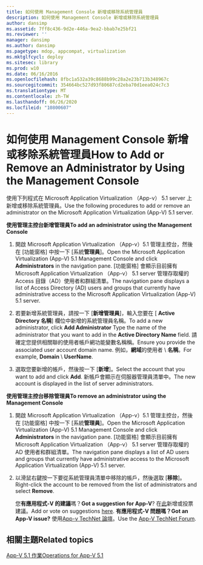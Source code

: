 ```yaml
---
title: 如何使用 Management Console 新增或移除系統管理員
description: 如何使用 Management Console 新增或移除系統管理員
author: dansimp
ms.assetid: 7ff8c436-9d2e-446a-9ea2-bbab7e25bf21
ms.reviewer: ''
manager: dansimp
ms.author: dansimp
ms.pagetype: mdop, appcompat, virtualization
ms.mktglfcycl: deploy
ms.sitesec: library
ms.prod: w10
ms.date: 06/16/2016
ms.openlocfilehash: 8fbc1a532a39c8688b99c28a2e23b713b348967c
ms.sourcegitcommit: 354664bc527d93f80687cd2eba70d1eea024c7c3
ms.translationtype: MT
ms.contentlocale: zh-TW
ms.lasthandoff: 06/26/2020
ms.locfileid: "10800607"
---
```

# <span data-ttu-id="c9f74-103">如何使用 Management Console 新增或移除系統管理員</span><span class="sxs-lookup"><span data-stu-id="c9f74-103">How to Add or Remove an Administrator by Using the Management Console</span></span>


<span data-ttu-id="c9f74-104">使用下列程式在 Microsoft Application Virtualization （App-v） 5.1 server 上新增或移除系統管理員。</span><span class="sxs-lookup"><span data-stu-id="c9f74-104">Use the following procedures to add or remove an administrator on the Microsoft Application Virtualization (App-V) 5.1 server.</span></span>

**<span data-ttu-id="c9f74-105">使用管理主控台新增管理員</span><span class="sxs-lookup"><span data-stu-id="c9f74-105">To add an administrator using the Management Console</span></span>**

1.  <span data-ttu-id="c9f74-106">開啟 Microsoft Application Virtualization （App-v）5.1 管理主控台，然後在 [功能窗格] 中按一下 [系統**管理員**]。</span><span class="sxs-lookup"><span data-stu-id="c9f74-106">Open the Microsoft Application Virtualization (App-V) 5.1 Management Console and click **Administrators** in the navigation pane.</span></span> <span data-ttu-id="c9f74-107">[功能窗格] 會顯示目前擁有 Microsoft Application Virtualization （App-v） 5.1 server 管理存取權的 Access 目錄（AD）使用者和群組清單。</span><span class="sxs-lookup"><span data-stu-id="c9f74-107">The navigation pane displays a list of Access Directory (AD) users and groups that currently have administrative access to the Microsoft Application Virtualization (App-V) 5.1 server.</span></span>

2.  <span data-ttu-id="c9f74-108">若要新增系統管理員，請按一下 [**新增管理員**]，輸入您要在 [ **Active Directory 名稱**] 欄位中新增的系統管理員名稱。</span><span class="sxs-lookup"><span data-stu-id="c9f74-108">To add a new administrator, click **Add Administrator** Type the name of the administrator that you want to add in the **Active Directory Name** field.</span></span> <span data-ttu-id="c9f74-109">請確定您提供相關聯的使用者帳戶網功能變數名稱稱。</span><span class="sxs-lookup"><span data-stu-id="c9f74-109">Ensure you provide the associated user account domain name.</span></span> <span data-ttu-id="c9f74-110">例如，**網域**的使用者  \\  **名稱**。</span><span class="sxs-lookup"><span data-stu-id="c9f74-110">For example, **Domain** \\ **UserName**.</span></span>

3.  <span data-ttu-id="c9f74-111">選取您要新增的帳戶，然後按一下 [**新增**]。</span><span class="sxs-lookup"><span data-stu-id="c9f74-111">Select the account that you want to add and click **Add**.</span></span> <span data-ttu-id="c9f74-112">新帳戶會顯示在伺服器管理員清單中。</span><span class="sxs-lookup"><span data-stu-id="c9f74-112">The new account is displayed in the list of server administrators.</span></span>

**<span data-ttu-id="c9f74-113">使用管理主控台移除管理員</span><span class="sxs-lookup"><span data-stu-id="c9f74-113">To remove an administrator using the Management Console</span></span>**

1.  <span data-ttu-id="c9f74-114">開啟 Microsoft Application Virtualization （App-v）5.1 管理主控台，然後在 [功能窗格] 中按一下 [系統**管理員**]。</span><span class="sxs-lookup"><span data-stu-id="c9f74-114">Open the Microsoft Application Virtualization (App-V) 5.1 Management Console and click **Administrators** in the navigation pane.</span></span> <span data-ttu-id="c9f74-115">[功能窗格] 會顯示目前擁有 Microsoft Application Virtualization （App-v） 5.1 server 管理存取權的 AD 使用者和群組清單。</span><span class="sxs-lookup"><span data-stu-id="c9f74-115">The navigation pane displays a list of AD users and groups that currently have administrative access to the Microsoft Application Virtualization (App-V) 5.1 server.</span></span>

2.  <span data-ttu-id="c9f74-116">以滑鼠右鍵按一下要從系統管理員清單中移除的帳戶，然後選取 [**移除**]。</span><span class="sxs-lookup"><span data-stu-id="c9f74-116">Right-click the account to be removed from the list of administrators and select **Remove**.</span></span>

    <span data-ttu-id="c9f74-117">您**有應用程式-V 的建議**嗎？</span><span class="sxs-lookup"><span data-stu-id="c9f74-117">**Got a suggestion for App-V**?</span></span> <span data-ttu-id="c9f74-118">在[此](http://appv.uservoice.com/forums/280448-microsoft-application-virtualization)新增或投票建議。</span><span class="sxs-lookup"><span data-stu-id="c9f74-118">Add or vote on suggestions [here](http://appv.uservoice.com/forums/280448-microsoft-application-virtualization).</span></span> **<span data-ttu-id="c9f74-119">有應用程式-V 問題嗎？</span><span class="sxs-lookup"><span data-stu-id="c9f74-119">Got an App-V issue?</span></span>** <span data-ttu-id="c9f74-120">使用[App-v TechNet 論壇](https://social.technet.microsoft.com/Forums/home?forum=mdopappv)。</span><span class="sxs-lookup"><span data-stu-id="c9f74-120">Use the [App-V TechNet Forum](https://social.technet.microsoft.com/Forums/home?forum=mdopappv).</span></span>

## <span data-ttu-id="c9f74-121">相關主題</span><span class="sxs-lookup"><span data-stu-id="c9f74-121">Related topics</span></span>


[<span data-ttu-id="c9f74-122">App-V 5.1 作業</span><span class="sxs-lookup"><span data-stu-id="c9f74-122">Operations for App-V 5.1</span></span>](operations-for-app-v-51.md)

 

 





